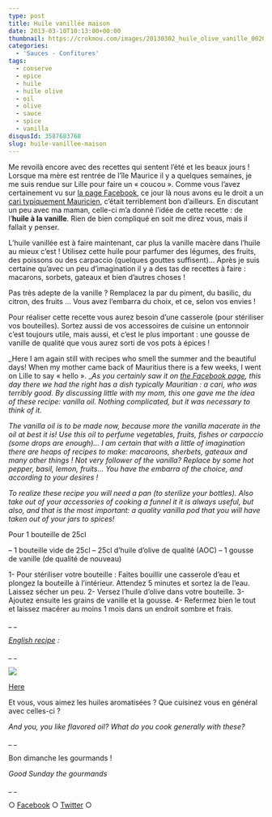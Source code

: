 ```yaml
---
type: post
title: Huile vanillée maison
date: 2013-03-10T10:13:00+00:00
thumbnail: https://crokmou.com/images/20130302_huile_olive_vanille_0020.jpg
categories:
  - 'Sauces - Confitures'
tags:
  - conserve
  - epice
  - huile
  - huile olive
  - oil
  - olive
  - sauce
  - spice
  - vanilla
disqusId: 3587683768
slug: huile-vanillee-maison
---
```


Me revoilà encore avec des recettes qui sentent l’été et les beaux jours ! Lorsque ma mère est rentrée de l’île Maurice il y a quelques semaines, je me suis rendue sur Lille pour faire un « coucou ». Comme vous l’avez certainement vu sur [la page Facebook](https://www.facebook.com/pages/CroKMou/148093255259077), ce jour là nous avons eu le droit a un [cari typiquement Mauricien](http://saveursmoriciennes.blogspot.fr/2007/05/cari-poulet-et-crevettes.html), c’était terriblement bon d’ailleurs. En discutant un peu avec ma maman, celle-ci m’a donné l’idée de cette recette : de l’**huile à la vanille**. Rien de bien compliqué en soit me direz vous, mais il fallait y penser.

L’huile vanillée est à faire maintenant, car plus la vanille macère dans l’huile au mieux c’est ! Utilisez cette huile pour parfumer des légumes, des fruits, des poissons ou des carpaccio (quelques gouttes suffisent)… Après je suis certaine qu’avec un peu d’imagination il y a des tas de recettes à faire : macarons, sorbets, gateaux et bien d’autres choses !

Pas très adepte de la vanille ? Remplacez la par du piment, du basilic, du citron, des fruits … Vous avez l’embarra du choix, et ce, selon vos envies !

Pour réaliser cette recette vous aurez besoin d’une casserole (pour stériliser vos bouteilles). Sortez aussi de vos accessoires de cuisine un entonnoir c’est toujours utile, mais aussi, et c’est le plus important : une gousse de vanille de qualité que vous aurez sorti de vos pots à épices !

_Here I am again still with recipes who smell the summer and the beautiful days! When my mother came back of Mauritius there is a few weeks, I went on Lille to say « hello ». __As you certainly saw it on [the Facebook page](https://www.facebook.com/pages/CroKMou/148093255259077), this day there we had the right has a dish typically Mauritian : a cari, who was terribly good. By discussing little with my mom, this one gave me the idea of these recipe: vanilla oil. Nothing complicated, but it was necessary to think of it._

_The vanilla oil is to be made now, because more the vanilla macerate in the oil at best it is! Use this oil to perfume vegetables, fruits, fishes or carpaccio (some drops are enough)… I am certain that with a little of imagination there are heaps of recipes to make: macaroons, sherbets, gateaux and many other things ! Not very follower of the vanilla? Replace by some hot pepper, basil, lemon, fruits… You have the embarra of the choice, and according to your desires !_

_To realize these recipe you will need a pan (to sterilize your bottles). Also take out of your accessories of cooking a funnel it it is always useful, but also, and that is the most important: a quality vanilla pod that you will have taken out of your jars to spices!_

Pour 1 bouteille de 25cl

– 1 bouteille vide de 25cl
– 25cl d’huile d’olive de qualité (AOC)
– 1 gousse de vanille (de qualité de nouveau)

1- Pour stériliser votre bouteille : Faites bouillir une casserole d’eau et plongez la bouteille à l’intérieur. Attendez 5 minutes et sortez la de l’eau. Laissez sécher un peu.
2- Versez l’huile d’olive dans votre bouteille.
3- Ajoutez ensuite les grains de vanille et la gousse.
4- Refermez bien le tout et laissez macérer au moins 1 mois dans un endroit sombre et frais.

_ _

_[English recipe](https://lh3.googleusercontent.com/-KujXPb7Hg_Y/UTxNZbYtL0I/AAAAAAAAGro/HKIPWrPHIvk/s842/vanilla_oil.jpg) :_

_ _

[![](http://www.crokmou.com/wp-content/uploads/2013/03/vanilla_oil-300x2121-300x212.jpg)](http://www.crokmou.com/wp-content/uploads/2013/03/vanilla_oil-300x2121.jpg)

[Here](https://lh3.googleusercontent.com/-KujXPb7Hg_Y/UTxNZbYtL0I/AAAAAAAAGro/HKIPWrPHIvk/s842/vanilla_oil.jpg)

Et vous, vous aimez les huiles aromatisées ? Que cuisinez vous en général avec celles-ci ?

_And you, you like flavored oil? What do you cook generally with these?_

_ _

Bon dimanche les gourmands !

_Good Sunday the gourmands_

_ _

○ [Facebook](https://www.facebook.com/crokmou.blog) ○ [Twitter](https://twitter.com/Crokmou) ○

